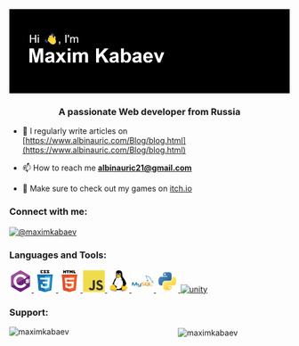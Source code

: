 <img src="https://github.com/MaximKabaev/MaximKabaev/blob/main/header.png?raw=true" alt="header" align="center"/>
<h3 align="center">A passionate Web developer from Russia</h3>

- 📝 I regularly write articles on [https://www.albinauric.com/Blog/blog.html](https://www.albinauric.com/Blog/blog.html)

- 📫 How to reach me **albinauric21@gmail.com**

- 👾 Make sure to check out my games on [itch.io](https://zeropigames.itch.io/)

<h3 align="left">Connect with me:</h3>
<p align="left">
<a href="https://dev.to/@maximkabaev" target="blank"><img align="center" src="https://raw.githubusercontent.com/rahuldkjain/github-profile-readme-generator/master/src/images/icons/Social/devto.svg" alt="@maximkabaev" height="30" width="40" /></a>
</p>

<h3 align="left">Languages and Tools:</h3>
<p align="left"> <a href="https://www.w3schools.com/cs/" target="_blank" rel="noreferrer"> <img src="https://raw.githubusercontent.com/devicons/devicon/master/icons/csharp/csharp-original.svg" alt="csharp" width="40" height="40"/> </a> <a href="https://www.w3schools.com/css/" target="_blank" rel="noreferrer"> <img src="https://raw.githubusercontent.com/devicons/devicon/master/icons/css3/css3-original-wordmark.svg" alt="css3" width="40" height="40"/> </a> <a href="https://www.w3.org/html/" target="_blank" rel="noreferrer"> <img src="https://raw.githubusercontent.com/devicons/devicon/master/icons/html5/html5-original-wordmark.svg" alt="html5" width="40" height="40"/> </a> <a href="https://developer.mozilla.org/en-US/docs/Web/JavaScript" target="_blank" rel="noreferrer"> <img src="https://raw.githubusercontent.com/devicons/devicon/master/icons/javascript/javascript-original.svg" alt="javascript" width="40" height="40"/> </a> <a href="https://www.linux.org/" target="_blank" rel="noreferrer"> <img src="https://raw.githubusercontent.com/devicons/devicon/master/icons/linux/linux-original.svg" alt="linux" width="40" height="40"/> </a> <a href="https://www.mysql.com/" target="_blank" rel="noreferrer"> <img src="https://raw.githubusercontent.com/devicons/devicon/master/icons/mysql/mysql-original-wordmark.svg" alt="mysql" width="40" height="40"/> </a> <a href="https://www.python.org" target="_blank" rel="noreferrer"> <img src="https://raw.githubusercontent.com/devicons/devicon/master/icons/python/python-original.svg" alt="python" width="40" height="40"/> </a> <a href="https://unity.com/" target="_blank" rel="noreferrer"> <img src="https://www.vectorlogo.zone/logos/unity3d/unity3d-icon.svg" alt="unity" width="40" height="40"/> </a> </p>

<h3 align="left">Support:</h3>
<p><a href="https://www.buymeacoffee.com/maximkabaev"> <img align="left" src="https://cdn.buymeacoffee.com/buttons/v2/default-yellow.png" height="50" width="210" alt="maximkabaev" /></a></p>

<p align="center"><img src="https://github-readme-stats.vercel.app/api/top-langs?username=maximkabaev&show_icons=true&theme=dark&locale=en&layout=compact" alt="maximkabaev" align="center"/></p>


